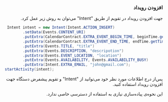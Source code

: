 <div dir="rtl">

### افزودن رویداد
جهت افزودن رویداد در تقویم از طریق "Intent" می‌توان به روش زیر عمل کرد.

<div dir="ltr">

```Java
 Intent intent = new Intent(Intent.ACTION_INSERT)
        .setData(Events.CONTENT_URI)
        .putExtra(CalendarContract.EXTRA_EVENT_BEGIN_TIME, beginTime.getTimeInMillis())
        .putExtra(CalendarContract.EXTRA_EVENT_END_TIME, endTime.getTimeInMillis())
        .putExtra(Events.TITLE, "title")
        .putExtra(Events.DESCRIPTION, "descripotion")
        .putExtra(Events.EVENT_LOCATION, "location")
        .putExtra(Events.AVAILABILITY, Events.AVAILABILITY_BUSY)
        .putExtra(Intent.EXTRA_EMAIL, "john@gmail.com");
startActivity(intent);
```
</div>

پس‌از درج اطلاعات مورد نظر خود می‌توانید از "Intent" و تقویم پیشفرض دستگاه جهت افزودن رویداد استفاده کنید.

این نحوه‌ی پیاده‌سازی نیازی به استفاده از دسترسی خاصی ندارد.


</div>
